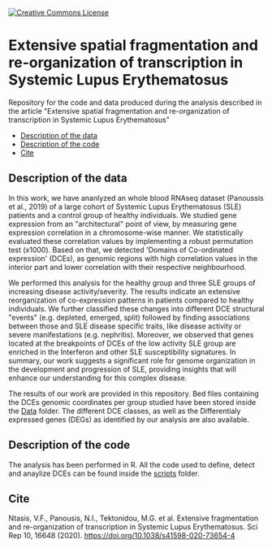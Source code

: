 [![Creative Commons License](http://i.creativecommons.org/l/by/4.0/80x15.png)](https://github.com/vntasis/SLE_spatial_gene_expression/blob/master/LICENSE)

# Extensive spatial fragmentation and re-organization of transcription in Systemic Lupus Erythematosus


Repository for the code and data produced during the analysis described in the article "Extensive spatial fragmentation and re-organization of transcription in Systemic Lupus Erythematosus"

* [Description of the data](#description) 
* [Description of the code](#code)
* [Cite](#cite)

## Description of the data<a name="description"></a>
In this work, we have ananlyzed an whole blood RNAseq dataset 
(Panoussis et al., 2019)
of a large cohort of Systemic Lupus Erythematosus (SLE) patients and
a control group of healthy individuals. We studied gene expression 
from an "architectural" point of view, by measuring gene expression
correlation in a chromosome-wise manner. We statistically evaluated
these correlation values by implementing a robust permutation test 
(x1000). Based on that, we detected 'Domains of Co-ordinated 
expression' (DCEs), as genomic regions with high correlation values
in the interior part and lower correlation with their respective 
neighbourhood.

We performed this analysis for the healthy group and three SLE groups
of increasing disease activity/severity. The results indicate an
extensive reorganization of co-expression patterns in
patients compared to healthy individuals. We further classified these
changes into different DCE structural "events" 
(e.g. depleted, emerged, split) followed by finding associations 
between those and SLE disease specific traits, like disease activity
or severe manifestations (e.g. nephritis). 
Moreover, we observed that genes located at the breakpoints of DCEs
of the low activity SLE group are enriched in the Interferon and 
other SLE susceptibility signatures. In summary, our work suggests a
significant role for genome organization in the development and 
progression of SLE, providing insights that will enhance our 
understanding for this complex disease.  

The results of our work are provided in this repository. Bed files
containing the DCEs genomic coordinates per group studied have been
stored inside the [Data](https://github.com/vntasis/SLE_spatial_gene_expression/blob/master/Data/)
folder. The different DCE classes, as well as the Differentialy
expressed genes (DEGs) as identified by our analysis
are also available. 

## Description of the code<a name="code"></a>
The analysis has been performed in R. All the code used to define, 
detect and anaylize DCEs can be found inside the [scripts](https://github.com/vntasis/SLE_spatial_gene_expression/blob/master/scripts/)
folder.
## Cite<a name="cite"></a>
Ntasis, V.F., Panousis, N.I., Tektonidou, M.G. et al. Extensive fragmentation and re-organization of transcription in Systemic Lupus Erythematosus. Sci Rep 10, 16648 (2020). https://doi.org/10.1038/s41598-020-73654-4
